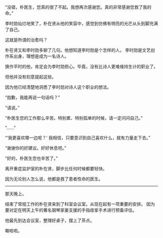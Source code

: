 “没错，朴医生，您真的很了不起。我想再次感谢您。真的非常感谢您救了我的命。”

李时勋灿烂地笑了，朴在贤从他的笑容中，感觉到仿佛有明亮的光芒从头到脚充满了自己。

这就是所谓的治愈吗？

朴在贤又和李时勋多聊了几句。他想知道李时勋是个怎样的人。
李时勋是文艺创作系出身，理想是成为一名诗人。

换作平时的他，肯定会为李时勋担心。毕竟，没有比诗人更难维持生计的职业了。

但他并没有刻意提起这些。

因为他已经清楚地洞悉了李时勋对诗人这个职业的想法。

“抱歉，我能再说一句话吗？”

“请说。”

“朴医生您的工作那么辛苦。特别累、特别孤单的时候，请一定问问自己。”

“……”

“‘我更喜欢哪一边呢？’ 我相信，只要意识到自己喜欢什么，就有力量走下去。”

“谢谢你的好建议。好好休息吧。”

“好的，朴医生您也辛苦了。”

离开重症监护室的朴在贤，脚步比任何时候都要轻快。

因为无论别人怎么说，他都是救了患者性命的医生。

* * *

那天晚上。

结束了常规工作的朴在贤来到了科室会议室。从现在起有一项重要的安排。
因为要对定在明天上午的著名钢琴家姜支援的手指痉挛手术进行预备评估。

他最先到达会议室，整理好桌子，摆上了茶点。

唰啦啦。